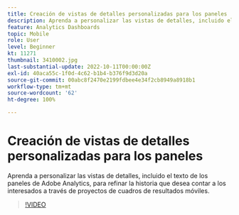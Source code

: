```yaml
---
title: Creación de vistas de detalles personalizadas para los paneles
description: Aprenda a personalizar las vistas de detalles, incluido el texto de los paneles de Adobe Analytics, para refinar la historia que desea contar a los interesados a través de proyectos de cuadros de resultados móviles.
feature: Analytics Dashboards
topic: Mobile
role: User
level: Beginner
kt: 11271
thumbnail: 3410002.jpg
last-substantial-update: 2022-10-11T00:00:00Z
exl-id: 40aca55c-1f0d-4c62-b1b4-b376f9d3d20a
source-git-commit: 00abc8f2470e2199fdbee4e34f2cb8949a8918b1
workflow-type: tm+mt
source-wordcount: '62'
ht-degree: 100%

---
```


# Creación de vistas de detalles personalizadas para los paneles

Aprenda a personalizar las vistas de detalles, incluido el texto de los paneles de Adobe Analytics, para refinar la historia que desea contar a los interesados a través de proyectos de cuadros de resultados móviles.

>[!VIDEO](https://video.tv.adobe.com/v/3413786/?quality=12&learn=on&captions=spa)
